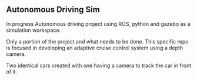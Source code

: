 ## Autonomous Driving Sim

In progress Autonomous driving project using ROS, python and gazebo as a simulation workspace.

Only a portion of the project and what needs to be done. This specific repo is focused in developing an adaptive cruise control system using a depth camera. 

Two identical cars created with one having a camera to track the car in front of it.